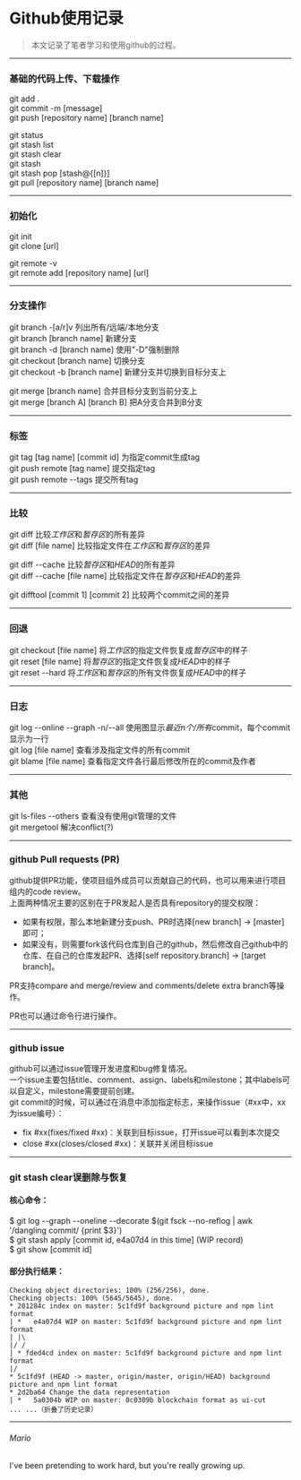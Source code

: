 # Github使用记录  
> 本文记录了笔者学习和使用github的过程。  

---
### 基础的代码上传、下载操作  
git add .  
git commit -m [message]  
git push [repository name] [branch name]  

git status  
git stash list  
git stash clear  
git stash  
git stash pop [stash@{[n]}]  
git pull [repository name] [branch name]  

---
### 初始化  
git init  
git clone [url]  

git remote -v   
git remote add [repository name] [url]   

---
### 分支操作  
git branch -[a/r]v 列出所有/远端/本地分支  
git branch [branch name] 新建分支  
git branch -d [branch name] 使用"-D"强制删除  
git checkout [branch name] 切换分支  
git checkout -b [branch name] 新建分支并切换到目标分支上  

git merge [branch name] 合并目标分支到当前分支上  
git merge [branch A] [branch B] 把A分支合并到B分支

---
### 标签
git tag [tag name] [commit id] 为指定commit生成tag  
git push remote [tag name] 提交指定tag  
git push remote --tags 提交所有tag

---
### 比较
git diff 比较*工作区*和*暂存区*的所有差异  
git diff [file name] 比较指定文件在*工作区*和*暂存区*的差异  

git diff --cache 比较*暂存区*和*HEAD*的所有差异  
git diff --cache [file name] 比较指定文件在*暂存区*和*HEAD*的差异  

git difftool [commit 1] [commit 2] 比较两个commit之间的差异

---
### 回退
git checkout [file name] 将*工作区*的指定文件恢复成*暂存区*中的样子  
git reset [file name] 将*暂存区*的指定文件恢复成*HEAD*中的样子  
git reset --hard 将*工作区*和*暂存区*的所有文件恢复成*HEAD*中的样子  

---
### 日志
git log --online --graph -n/--all 使用图显示*最近n个/所有*commit，每个commit显示为一行  
git log [file name] 查看涉及指定文件的所有commit  
git blame [file name] 查看指定文件各行最后修改所在的commit及作者

---
### 其他
git ls-files --others 查看没有使用git管理的文件  
git mergetool 解决conflict(?)

---
### github Pull requests (PR)  
github提供PR功能，使项目组外成员可以贡献自己的代码，也可以用来进行项目组内的code review。  
上面两种情况主要的区别在于PR发起人是否具有repository的提交权限：
 - 如果有权限，那么本地新建分支push、PR时选择[new branch] -> [master]即可；
 - 如果没有，则需要fork该代码仓库到自己的github，然后修改自己github中的仓库、在自己的仓库发起PR、选择[self repository.branch] -> [target branch]。    

PR支持compare and merge/review and comments/delete extra branch等操作。  

PR也可以通过命令行进行操作。  

---
### github issue
github可以通过issue管理开发进度和bug修复情况。  
一个issue主要包括title、comment、assign、labels和milestone；其中labels可以自定义，milestone需要提前创建。  
git commit的时候，可以通过在消息中添加指定标志，来操作issue（#xx中，xx为issue编号）：
 - fix #xx(fixes/fixed #xx)：关联到目标issue，打开issue可以看到本次提交
 - close #xx(closes/closed #xx)：关联并关闭目标issue

---
### git stash clear误删除与恢复
#### 核心命令：  
$ git log --graph --oneline --decorate $(git fsck --no-reflog | awk '/dangling commit/ {print $3}')  
$ git stash apply [commit id, e4a07d4 in this time] (WIP record)  
$ git show [commit id]  
#### 部分执行结果：
```text  
Checking object directories: 100% (256/256), done.  
Checking objects: 100% (5645/5645), done.  
* 201284c index on master: 5c1fd9f background picture and npm lint format
| *   e4a07d4 WIP on master: 5c1fd9f background picture and npm lint format
| |\
|/ /
| * fded4cd index on master: 5c1fd9f background picture and npm lint format
|/
* 5c1fd9f (HEAD -> master, origin/master, origin/HEAD) background picture and npm lint format
* 2d2ba64 Change the data representation
| *   5a0304b WIP on master: 0c0309b blockchain format as ui-cut
... ...（折叠了历史记录）
```

---
###### Mario
I've been pretending to work hard, but you're really growing up.
